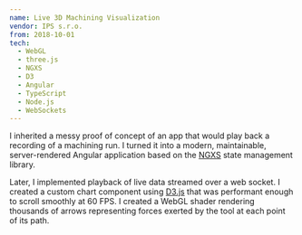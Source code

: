 ```yaml
---
name: Live 3D Machining Visualization
vendor: IPS s.r.o.
from: 2018-10-01
tech:
  - WebGL
  - three.js
  - NGXS
  - D3
  - Angular
  - TypeScript
  - Node.js
  - WebSockets
---
```


I inherited a messy proof of concept of an app that would play back a recording of a
machining run. I turned it into a modern, maintainable, server-rendered Angular
application based on the [NGXS](https://github.com/ngxs/store/) state management library.


Later, I implemented playback of live data streamed over a web socket.
I created a custom chart component using [D3.js](https://d3js.org/) that was
performant enough to scroll smoothly at 60 FPS. I created a WebGL shader rendering
thousands of arrows representing forces exerted by the tool at each point of its path.
